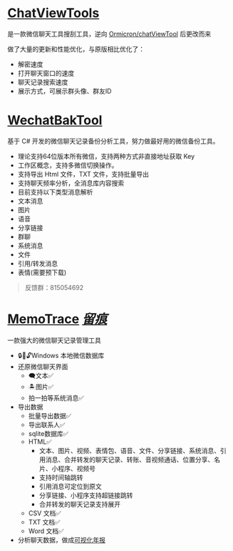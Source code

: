 # [**ChatViewTools**](https://github.com/Ppsoft1991/ChatViewTools) 
是一款微信聊天工具搜刮工具，逆向 [Ormicron/chatViewTool](https://github.com/Ormicron/chatViewTool) 后更改而来

做了大量的更新和性能优化，与原版相比优化了：

- 解密速度
- 打开聊天窗口的速度
- 聊天记录搜索速度
- 展示方式，可展示群头像、群友ID

# [WechatBakTool](https://github.com/SuxueCode/WechatBakTool)

基于 C# 开发的微信聊天记录备份分析工具，努力做最好用的微信备份工具。

- 理论支持64位版本所有微信，支持两种方式非直接地址获取 Key
- 工作区概念，支持多微信切换操作。
- 支持导出 Html 文件，TXT 文件，支持批量导出
- 支持聊天频率分析，全消息库内容搜索
- 目前支持以下类型消息解析
-  文本消息
-  图片
-  语音
-  分享链接
-  群聊
-  系统消息
-  文件
-  引用/转发消息
-  表情(需要预下载)

> 反馈群：815054692

# [MemoTrace](https://github.com/LC044/WeChatMsg) [*留痕*](https://memotrace.cn/)

一款强大的微信聊天记录管理工具
- 🔒️🔑🔓️Windows 本地微信数据库
- 还原微信聊天界面
  - 🗨文本✅
  - 🏝图片✅
  - 拍一拍等系统消息✅
- 导出数据
  - 批量导出数据✅
  - 导出联系人✅
  - sqlite数据库✅
  - HTML✅
    - 文本、图片、视频、表情包、语音、文件、分享链接、系统消息、引用消息、合并转发的聊天记录、转账、音视频通话、位置分享、名片、小程序、视频号
    - 支持时间轴跳转
    - 引用消息可定位到原文
    - 分享链接、小程序支持超链接跳转
    - 合并转发的聊天记录支持展开
  - CSV 文档✅
  - TXT 文档✅
  - Word 文档✅
- 分析聊天数据，做成[可视化年报](https://memotrace.cn/demo.html)
  
